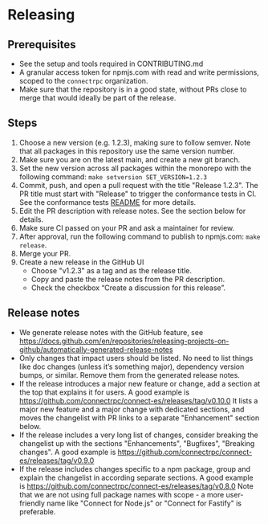 # Releasing

## Prerequisites

- See the setup and tools required in CONTRIBUTING.md
- A granular access token for npmjs.com with read and write permissions, scoped 
  to the `connectrpc` organization. 
- Make sure that the repository is in a good state, without PRs close to merge 
  that would ideally be part of the release.

## Steps

1. Choose a new version (e.g. 1.2.3), making sure to follow semver. Note that all 
   packages in this repository use the same version number.
2. Make sure you are on the latest main, and create a new git branch.
3. Set the new version across all packages within the monorepo with the following 
   command: `make setversion SET_VERSION=1.2.3`
4. Commit, push, and open a pull request with the title "Release 1.2.3". The PR title must start with "Release" to trigger the conformance tests in CI. See the conformance tests [README](/packages/connect-conformance/README.md) for more details.
5. Edit the PR description with release notes. See the section below for details.
6. Make sure CI passed on your PR and ask a maintainer for review.
7. After approval, run the following command to publish to npmjs.com: `make release`. 
8. Merge your PR.
9. Create a new release in the GitHub UI
   - Choose "v1.2.3" as a tag and as the release title.
   - Copy and paste the release notes from the PR description.
   - Check the checkbox “Create a discussion for this release”.

## Release notes

- We generate release notes with the GitHub feature, see 
  https://docs.github.com/en/repositories/releasing-projects-on-github/automatically-generated-release-notes
- Only changes that impact users should be listed. No need to list things like 
  doc changes (unless it’s something major), dependency version bumps, or similar.
  Remove them from the generated release notes.
- If the release introduces a major new feature or change, add a section at the 
  top that explains it for users. A good example is https://github.com/connectrpc/connect-es/releases/tag/v0.10.0
  It lists a major new feature and a major change with dedicated sections, and 
  moves the changelist with PR links to a separate "Enhancement" section below.
- If the release includes a very long list of changes, consider breaking the 
  changelist up with the sections "Enhancements", "Bugfixes", "Breaking changes".
  A good example is https://github.com/connectrpc/connect-es/releases/tag/v0.9.0
- If the release includes changes specific to a npm package, group and explain 
  the changelist in according separate sections. A good example is https://github.com/connectrpc/connect-es/releases/tag/v0.8.0
  Note that we are not using full package names with scope - a more user-friendly
  name like "Connect for Node.js" or "Connect for Fastify" is preferable.
